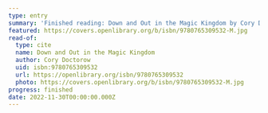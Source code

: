 ```yaml
---
type: entry
summary: 'Finished reading: Down and Out in the Magic Kingdom by Cory Doctorow'
featured: https://covers.openlibrary.org/b/isbn/9780765309532-M.jpg
read-of:
  type: cite
  name: Down and Out in the Magic Kingdom
  author: Cory Doctorow
  uid: isbn:9780765309532
  url: https://openlibrary.org/isbn/9780765309532
  photo: https://covers.openlibrary.org/b/isbn/9780765309532-M.jpg
progress: finished
date: 2022-11-30T00:00:00.000Z
---
```

